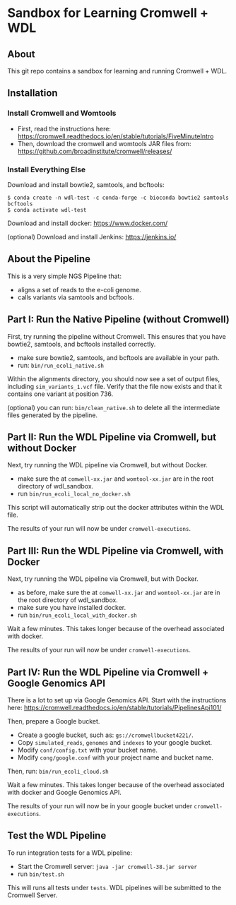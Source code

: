 # Sandbox for Learning Cromwell + WDL

## About

This git repo contains a sandbox for learning and running Cromwell + WDL.

## Installation

### Install Cromwell and Womtools

* First, read the instructions here:  https://cromwell.readthedocs.io/en/stable/tutorials/FiveMinuteIntro
* Then, download the cromwell and womtools JAR files from:  https://github.com/broadinstitute/cromwell/releases/

### Install Everything Else

Download and install bowtie2, samtools, and bcftools:

```
$ conda create -n wdl-test -c conda-forge -c bioconda bowtie2 samtools bcftools
$ conda activate wdl-test
```

Download and install docker:  https://www.docker.com/

(optional) Download and install Jenkins:  https://jenkins.io/

## About the Pipeline

This is a very simple NGS Pipeline that:

* aligns a set of reads to the e-coli genome.
* calls variants via samtools and bcftools.

## Part I:  Run the Native Pipeline (without Cromwell)

First, try running the pipeline without Cromwell.  This ensures that you have bowtie2, samtools, and bcftools installed correctly.

* make sure bowtie2, samtools, and bcftools are available in your path.
* run:  `bin/run_ecoli_native.sh`

Within the alignments directory, you should now see a set of output files, including `sim_variants_1.vcf` file.  Verify that the file now exists and that it contains one variant at position 736.

(optional) you can run:  `bin/clean_native.sh` to delete all the intermediate files generated by the pipeline.

## Part II:  Run the WDL Pipeline via Cromwell, but without Docker

Next, try running the WDL pipeline via Cromwell, but without Docker.

* make sure the at `comwell-xx.jar` and `womtool-xx.jar` are in the root directory of wdl_sandbox.
* run `bin/run_ecoli_local_no_docker.sh`

This script will automatically strip out the docker attributes within the WDL file.

The results of your run will now be under `cromwell-executions`.

## Part III:  Run the WDL Pipeline via Cromwell, with Docker

Next, try running the WDL pipeline via Cromwell, but with Docker.

* as before, make sure the at `comwell-xx.jar` and `womtool-xx.jar` are in the root directory of wdl_sandbox.
* make sure you have installed docker.
* run `bin/run_ecoli_local_with_docker.sh`

Wait a few minutes.  This takes longer because of the overhead associated with docker.

The results of your run will now be under `cromwell-executions`.

## Part IV:  Run the WDL Pipeline via Cromwell + Google Genomics API

There is a lot to set up via Google Genomics API.  Start with the instructions here:  https://cromwell.readthedocs.io/en/stable/tutorials/PipelinesApi101/

Then, prepare a Google bucket.

* Create a google bucket, such as:  `gs://cromwellbucket4221/`.
* Copy `simulated_reads`, `genomes` and `indexes` to your google bucket.
* Modify `conf/config.txt` with your bucket name.
* Modify `cong/google.conf` with your project name and bucket name.

Then, run:  `bin/run_ecoli_cloud.sh`

Wait a few minutes.  This takes longer because of the overhead associated with docker and Google Genomics API.

The results of your run will now be in your google bucket under `cromwell-executions`.

## Test the WDL Pipeline

To run integration tests for a WDL pipeline:

* Start the Cromwell server:  `java -jar cromwell-38.jar server`
* run `bin/test.sh`

This will runs all tests under `tests`.  WDL pipelines will be submitted to the Cromwell Server.
